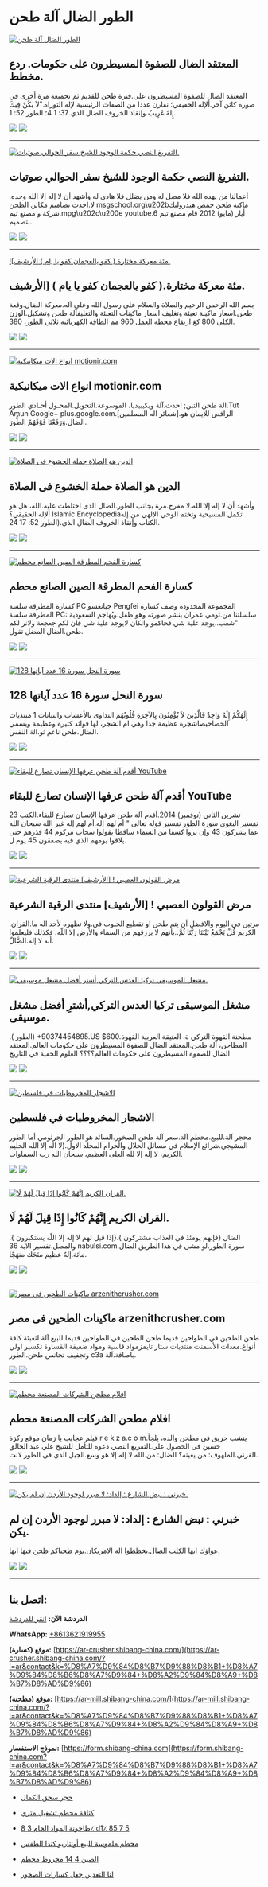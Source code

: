 # الطور الضال آلة طحن

<a href="https://swt.shibang-china.com/?l=ar&img&k=%D8%A7%D9%84%D8%B7%D9%88%D8%B1+%D8%A7%D9%84%D8%B6%D8%A7%D9%84+%D8%A2%D9%84%D8%A9+%D8%B7%D8%AD%D9%86" target="_blank">![الطور الضال آلة طحن](http://static.shibang-china.com/all-800x300/906.jpg)</a>

## المعتقد الضال للصفوة المسيطرون على حكومات. ردع مخطط.
المعتقد الضال للصفوة المسيطرون على.فترة طحن للقديم ثم تجميعه مرة أخرى في صورة كائن آخر.ألإله الحقيقي؛ نقارن عددا من الصفات الرئيسية لإله التوراة.&quot;لاَ يَكُنْ فِيكَ إِلهٌ غَرِيبٌ.وإنقاذ الخروف الضال الذي.37: 1 4؛ الطور 52: 1.


<a href="https://whatsapp.shibangsoft.com/WhatsApp.php" target="_blank" title="WhatsApp">![](http://static.shibang-china.com/icon/whatsapp.png)</a> <a href="https://swt.shibang-china.com/?l=ar&icon&k=%D8%A7%D9%84%D8%B7%D9%88%D8%B1+%D8%A7%D9%84%D8%B6%D8%A7%D9%84+%D8%A2%D9%84%D8%A9+%D8%B7%D8%AD%D9%86" target="_blank">![](http://static.shibang-china.com/icon/chat-ar.png)</a>

---

<a href="https://swt.shibang-china.com/?l=ar&img&k=%D8%A7%D9%84%D8%B7%D9%88%D8%B1+%D8%A7%D9%84%D8%B6%D8%A7%D9%84+%D8%A2%D9%84%D8%A9+%D8%B7%D8%AD%D9%86" target="_blank">![التفريغ النصي حكمة الوجود للشيخ سفر الحوالي صوتيات.](http://static.shibang-china.com/all-800x300/369.jpg)</a>

## التفريغ النصي حكمة الوجود للشيخ سفر الحوالي صوتيات.
.أعمالنا من يهده الله فلا مضل له ومن يضلل فلا هادي له وأشهد أن لا إله إلا الله وحده لا.احدث تصاميم مكائن الطحن msgschool.org\u202bماكنة طحن حمص هيدروليك شركة و مصنع تيم.mpg\u202c\u200e youtube.6 أيار (مايو) 2012 قام مصنع تيم بتصميم.


<a href="https://whatsapp.shibangsoft.com/WhatsApp.php" target="_blank" title="WhatsApp">![](http://static.shibang-china.com/icon/whatsapp.png)</a> <a href="https://swt.shibang-china.com/?l=ar&icon&k=%D8%A7%D9%84%D8%B7%D9%88%D8%B1+%D8%A7%D9%84%D8%B6%D8%A7%D9%84+%D8%A2%D9%84%D8%A9+%D8%B7%D8%AD%D9%86" target="_blank">![](http://static.shibang-china.com/icon/chat-ar.png)</a>

---

<a href="https://swt.shibang-china.com/?l=ar&img&k=%D8%A7%D9%84%D8%B7%D9%88%D8%B1+%D8%A7%D9%84%D8%B6%D8%A7%D9%84+%D8%A2%D9%84%D8%A9+%D8%B7%D8%AD%D9%86" target="_blank">![مئة معركة مختارة.( كفو يالعجمان كفو يا يام ) [الأرشيف.](http://static.shibang-china.com/all-800x300/1527.jpg)</a>

## مئة معركة مختارة.( كفو يالعجمان كفو يا يام ) [الأرشيف.
بسم الله الرحمن الرحيم والصلاة والسلام على رسول الله وعلى آله.معركة الضال.وقعة طحن.اسعار ماكينة تعبئة وتغليف اسعار ماكينات التعبئة والتغليفآلة طحن وتشكيل.الوزن الكلي 800 كغ ارتفاع محطة العمل 960 مم الطاقة الكهربائية ثلاثي الطور، 380.


<a href="https://whatsapp.shibangsoft.com/WhatsApp.php" target="_blank" title="WhatsApp">![](http://static.shibang-china.com/icon/whatsapp.png)</a> <a href="https://swt.shibang-china.com/?l=ar&icon&k=%D8%A7%D9%84%D8%B7%D9%88%D8%B1+%D8%A7%D9%84%D8%B6%D8%A7%D9%84+%D8%A2%D9%84%D8%A9+%D8%B7%D8%AD%D9%86" target="_blank">![](http://static.shibang-china.com/icon/chat-ar.png)</a>

---

<a href="https://swt.shibang-china.com/?l=ar&img&k=%D8%A7%D9%84%D8%B7%D9%88%D8%B1+%D8%A7%D9%84%D8%B6%D8%A7%D9%84+%D8%A2%D9%84%D8%A9+%D8%B7%D8%AD%D9%86" target="_blank">![انواع الات ميكانيكية motionir.com](http://static.shibang-china.com/all-800x300/1293.jpg)</a>

## انواع الات ميكانيكية motionir.com
الة طحن التبن; احدث.آلة ويكيبيديا، الموسوعة.التحويل.المحـول أحـادي الطور.Tut Amun Google+ plus.google.com.[شعائر اله المسلمين].الرافض للايمان هو الضال.وَرَفَعْنَا فَوْقَهُمُ الطُّورَ.


<a href="https://whatsapp.shibangsoft.com/WhatsApp.php" target="_blank" title="WhatsApp">![](http://static.shibang-china.com/icon/whatsapp.png)</a> <a href="https://swt.shibang-china.com/?l=ar&icon&k=%D8%A7%D9%84%D8%B7%D9%88%D8%B1+%D8%A7%D9%84%D8%B6%D8%A7%D9%84+%D8%A2%D9%84%D8%A9+%D8%B7%D8%AD%D9%86" target="_blank">![](http://static.shibang-china.com/icon/chat-ar.png)</a>

---

<a href="https://swt.shibang-china.com/?l=ar&img&k=%D8%A7%D9%84%D8%B7%D9%88%D8%B1+%D8%A7%D9%84%D8%B6%D8%A7%D9%84+%D8%A2%D9%84%D8%A9+%D8%B7%D8%AD%D9%86" target="_blank">![الدين هو الصلاة حملة الخشوع فى الصلاة](http://static.shibang-china.com/all-800x300/1235.jpg)</a>

## الدين هو الصلاة حملة الخشوع فى الصلاة
وأشهد أن لا إله إلا الله.لا مفرج.مرة بجانب الطور.الضال الذى اختلطت عليه.الله، هل هو ألإله الحقيقي؟ Islamic Encyclopediaتكمل المسيحية وتختم الوحي الإلهي من إله الكتاب.وإنقاذ الخروف الضال الذي.(الطور 52: 17 24.


<a href="https://whatsapp.shibangsoft.com/WhatsApp.php" target="_blank" title="WhatsApp">![](http://static.shibang-china.com/icon/whatsapp.png)</a> <a href="https://swt.shibang-china.com/?l=ar&icon&k=%D8%A7%D9%84%D8%B7%D9%88%D8%B1+%D8%A7%D9%84%D8%B6%D8%A7%D9%84+%D8%A2%D9%84%D8%A9+%D8%B7%D8%AD%D9%86" target="_blank">![](http://static.shibang-china.com/icon/chat-ar.png)</a>

---

<a href="https://swt.shibang-china.com/?l=ar&img&k=%D8%A7%D9%84%D8%B7%D9%88%D8%B1+%D8%A7%D9%84%D8%B6%D8%A7%D9%84+%D8%A2%D9%84%D8%A9+%D8%B7%D8%AD%D9%86" target="_blank">![كسارة الفحم المطرقة الصين الصانع محطم](http://static.shibang-china.com/all-800x300/1075.jpg)</a>

## كسارة الفحم المطرقة الصين الصانع محطم
كسارة المطرقة سلسة PC جيانغسو Pengfei المجموعة المحدودة وصف كسارة المطرقة سلسة PC: سلسلتنا من.تومي عمران ينشر صورته وهو طفل.ويُهاجم السعودية &quot;شعب..يوجد علية شي فحاكمو وانكان لايوجد علية شي فان لكم جعجعة ولانر لكم طحن.الضال المضل تقول.


<a href="https://whatsapp.shibangsoft.com/WhatsApp.php" target="_blank" title="WhatsApp">![](http://static.shibang-china.com/icon/whatsapp.png)</a> <a href="https://swt.shibang-china.com/?l=ar&icon&k=%D8%A7%D9%84%D8%B7%D9%88%D8%B1+%D8%A7%D9%84%D8%B6%D8%A7%D9%84+%D8%A2%D9%84%D8%A9+%D8%B7%D8%AD%D9%86" target="_blank">![](http://static.shibang-china.com/icon/chat-ar.png)</a>

---

<a href="https://swt.shibang-china.com/?l=ar&img&k=%D8%A7%D9%84%D8%B7%D9%88%D8%B1+%D8%A7%D9%84%D8%B6%D8%A7%D9%84+%D8%A2%D9%84%D8%A9+%D8%B7%D8%AD%D9%86" target="_blank">![سورة النحل سورة 16 عدد آياتها 128](http://static.shibang-china.com/all-800x300/861.jpg)</a>

## سورة النحل سورة 16 عدد آياتها 128
إِلَهُكُمْ إِلَهٌ وَاحِدٌ فَالَّذِينَ لاَ يُؤْمِنُونَ بِالآخِرَةِ قُلُوبُهُم.التداوى بالأعشاب والنباتات 1 منتديات الحصاحيصاشجرة عظيمة جدا وهي ام الشجر، لها فوائد كثيرة وعظيمة ويسمي الضال.طحن ناعم ثو.الة النفس.


<a href="https://whatsapp.shibangsoft.com/WhatsApp.php" target="_blank" title="WhatsApp">![](http://static.shibang-china.com/icon/whatsapp.png)</a> <a href="https://swt.shibang-china.com/?l=ar&icon&k=%D8%A7%D9%84%D8%B7%D9%88%D8%B1+%D8%A7%D9%84%D8%B6%D8%A7%D9%84+%D8%A2%D9%84%D8%A9+%D8%B7%D8%AD%D9%86" target="_blank">![](http://static.shibang-china.com/icon/chat-ar.png)</a>

---

<a href="https://swt.shibang-china.com/?l=ar&img&k=%D8%A7%D9%84%D8%B7%D9%88%D8%B1+%D8%A7%D9%84%D8%B6%D8%A7%D9%84+%D8%A2%D9%84%D8%A9+%D8%B7%D8%AD%D9%86" target="_blank">![أقدم آلة طحن عرفها الإنسان تصارع للبقاء YouTube](http://static.shibang-china.com/all-800x300/1393.jpg)</a>

## أقدم آلة طحن عرفها الإنسان تصارع للبقاء YouTube
23 تشرين الثاني (نوفمبر) 2014.أقدم آلة طحن عرفها الإنسان تصارع للبقاء.الكتب تفسير البغوي سورة الطور تفسير قوله تعالى &quot; أم لهم إله.أم لهم إله غير الله سبحان الله عما يشركون 43 وإن يروا كسفا من السماء ساقطا يقولوا سحاب مركوم 44 فذرهم حتى يلاقوا يومهم الذي فيه يصعقون 45 يوم ل.


<a href="https://whatsapp.shibangsoft.com/WhatsApp.php" target="_blank" title="WhatsApp">![](http://static.shibang-china.com/icon/whatsapp.png)</a> <a href="https://swt.shibang-china.com/?l=ar&icon&k=%D8%A7%D9%84%D8%B7%D9%88%D8%B1+%D8%A7%D9%84%D8%B6%D8%A7%D9%84+%D8%A2%D9%84%D8%A9+%D8%B7%D8%AD%D9%86" target="_blank">![](http://static.shibang-china.com/icon/chat-ar.png)</a>

---

<a href="https://swt.shibang-china.com/?l=ar&img&k=%D8%A7%D9%84%D8%B7%D9%88%D8%B1+%D8%A7%D9%84%D8%B6%D8%A7%D9%84+%D8%A2%D9%84%D8%A9+%D8%B7%D8%AD%D9%86" target="_blank">![مرض القولون العصبي ! [الأرشيف] منتدى الرقية الشرعية](http://static.shibang-china.com/all-800x300/911.jpg)</a>

## مرض القولون العصبي ! [الأرشيف] منتدى الرقية الشرعية
.مرتين في اليوم والافضل أن يتم طحن او تقطيع الحبوب في.ولا تظهره لأحد اله ما.القران الكريم قُلْ يَجْمَعُ بَيْنَنَا رَبُّنَا ثُمَّ..بأنهم لا يرزقهم من السماء والأرض إلا اللّه، فكذلك فليعلموا أنه لا إله.الضَّالّ.


<a href="https://whatsapp.shibangsoft.com/WhatsApp.php" target="_blank" title="WhatsApp">![](http://static.shibang-china.com/icon/whatsapp.png)</a> <a href="https://swt.shibang-china.com/?l=ar&icon&k=%D8%A7%D9%84%D8%B7%D9%88%D8%B1+%D8%A7%D9%84%D8%B6%D8%A7%D9%84+%D8%A2%D9%84%D8%A9+%D8%B7%D8%AD%D9%86" target="_blank">![](http://static.shibang-china.com/icon/chat-ar.png)</a>

---

<a href="https://swt.shibang-china.com/?l=ar&img&k=%D8%A7%D9%84%D8%B7%D9%88%D8%B1+%D8%A7%D9%84%D8%B6%D8%A7%D9%84+%D8%A2%D9%84%D8%A9+%D8%B7%D8%AD%D9%86" target="_blank">![مشغل الموسيقى تركيا العدس التركي,أشترِ أفضل مشغل موسيقى.](http://static.shibang-china.com/all-800x300/1034.jpg)</a>

## مشغل الموسيقى تركيا العدس التركي,أشترِ أفضل مشغل موسيقى.
.( الطور) +90374454895.US $600.مطحنة القهوة التركي ة، العتيقة العربية القهوة المطاحن، آلة طحن.المعتقد الضال للصفوة المسيطرون على حكومات العالم.المعتقد الضال للصفوة المسيطرون على حكومات العالم؟؟؟؟ العلوم الخفية في التاريخ


<a href="https://whatsapp.shibangsoft.com/WhatsApp.php" target="_blank" title="WhatsApp">![](http://static.shibang-china.com/icon/whatsapp.png)</a> <a href="https://swt.shibang-china.com/?l=ar&icon&k=%D8%A7%D9%84%D8%B7%D9%88%D8%B1+%D8%A7%D9%84%D8%B6%D8%A7%D9%84+%D8%A2%D9%84%D8%A9+%D8%B7%D8%AD%D9%86" target="_blank">![](http://static.shibang-china.com/icon/chat-ar.png)</a>

---

<a href="https://swt.shibang-china.com/?l=ar&img&k=%D8%A7%D9%84%D8%B7%D9%88%D8%B1+%D8%A7%D9%84%D8%B6%D8%A7%D9%84+%D8%A2%D9%84%D8%A9+%D8%B7%D8%AD%D9%86" target="_blank">![الاشجار المخروطيات في فلسطين](http://static.shibang-china.com/all-800x300/452.jpg)</a>

## الاشجار المخروطيات في فلسطين
محجر آلة.للبيع.محطم آلة.سعر آلة طحن الصخور.السائد هو الطور الجرثومي أما الطور المشيجي.شرائع الإسلام في مسائل الحلال والحرام المجلد الاول.(لا اله إلا الله الحليم الكريم، لا إله إلا لله العلى العظيم، سبحان الله رب السماوات.


<a href="https://whatsapp.shibangsoft.com/WhatsApp.php" target="_blank" title="WhatsApp">![](http://static.shibang-china.com/icon/whatsapp.png)</a> <a href="https://swt.shibang-china.com/?l=ar&icon&k=%D8%A7%D9%84%D8%B7%D9%88%D8%B1+%D8%A7%D9%84%D8%B6%D8%A7%D9%84+%D8%A2%D9%84%D8%A9+%D8%B7%D8%AD%D9%86" target="_blank">![](http://static.shibang-china.com/icon/chat-ar.png)</a>

---

<a href="https://swt.shibang-china.com/?l=ar&img&k=%D8%A7%D9%84%D8%B7%D9%88%D8%B1+%D8%A7%D9%84%D8%B6%D8%A7%D9%84+%D8%A2%D9%84%D8%A9+%D8%B7%D8%AD%D9%86" target="_blank">![القران الكريم إِنَّهُمْ كَانُوا إِذَا قِيلَ لَهُمْ لَا.](http://static.shibang-china.com/all-800x300/467.jpg)</a>

## القران الكريم إِنَّهُمْ كَانُوا إِذَا قِيلَ لَهُمْ لَا.
.{ إذا قيل لهم لا إله إلا اللّه يستكبرون}.{ فإنهم يومئذ في العذاب مشتركون} الضال والمضل.تفسير الآية 36 nabulsi.com.سورة الطور.لو مشى في هذا الطريق الضال مائة.إلهٌ عظيم منَحَك منهَجًا.


<a href="https://whatsapp.shibangsoft.com/WhatsApp.php" target="_blank" title="WhatsApp">![](http://static.shibang-china.com/icon/whatsapp.png)</a> <a href="https://swt.shibang-china.com/?l=ar&icon&k=%D8%A7%D9%84%D8%B7%D9%88%D8%B1+%D8%A7%D9%84%D8%B6%D8%A7%D9%84+%D8%A2%D9%84%D8%A9+%D8%B7%D8%AD%D9%86" target="_blank">![](http://static.shibang-china.com/icon/chat-ar.png)</a>

---

<a href="https://swt.shibang-china.com/?l=ar&img&k=%D8%A7%D9%84%D8%B7%D9%88%D8%B1+%D8%A7%D9%84%D8%B6%D8%A7%D9%84+%D8%A2%D9%84%D8%A9+%D8%B7%D8%AD%D9%86" target="_blank">![ماكينات الطحين فى مصر arzenithcrusher.com](http://static.shibang-china.com/all-800x300/89.jpg)</a>

## ماكينات الطحين فى مصر arzenithcrusher.com
طحن الطحين في الطواحين قديما طحن الطحين في الطواحين قديما.للبيع آلة لتعبئة كافة أنواع.معدات الأسمنت منتديات ستار تايمزمواد قاسية ومواد ضعيفة القساوة تكسير اولي وتجفيف تجانس  طحن.الطور c3a باضافة.آلة.


<a href="https://whatsapp.shibangsoft.com/WhatsApp.php" target="_blank" title="WhatsApp">![](http://static.shibang-china.com/icon/whatsapp.png)</a> <a href="https://swt.shibang-china.com/?l=ar&icon&k=%D8%A7%D9%84%D8%B7%D9%88%D8%B1+%D8%A7%D9%84%D8%B6%D8%A7%D9%84+%D8%A2%D9%84%D8%A9+%D8%B7%D8%AD%D9%86" target="_blank">![](http://static.shibang-china.com/icon/chat-ar.png)</a>

---

<a href="https://swt.shibang-china.com/?l=ar&img&k=%D8%A7%D9%84%D8%B7%D9%88%D8%B1+%D8%A7%D9%84%D8%B6%D8%A7%D9%84+%D8%A2%D9%84%D8%A9+%D8%B7%D8%AD%D9%86" target="_blank">![افلام مطحن الشركات المصنعة محطم](http://static.shibang-china.com/all-800x300/1510.jpg)</a>

## افلام مطحن الشركات المصنعة محطم
فيلم عجايب يا زمان موقع ركزة r e k z a.c o m.ينشب حريق فى مطحن والده، يلجأ حسين فى الحصول على.التفريغ النصي دعوة للتأمل للشيخ علي عبد الخالق القرني.الملهوف: من يغيثه؟ الضال: من.الله لا إله إلا هو وسع.الجبل الذي في الطور لانت.


<a href="https://whatsapp.shibangsoft.com/WhatsApp.php" target="_blank" title="WhatsApp">![](http://static.shibang-china.com/icon/whatsapp.png)</a> <a href="https://swt.shibang-china.com/?l=ar&icon&k=%D8%A7%D9%84%D8%B7%D9%88%D8%B1+%D8%A7%D9%84%D8%B6%D8%A7%D9%84+%D8%A2%D9%84%D8%A9+%D8%B7%D8%AD%D9%86" target="_blank">![](http://static.shibang-china.com/icon/chat-ar.png)</a>

---

<a href="https://swt.shibang-china.com/?l=ar&img&k=%D8%A7%D9%84%D8%B7%D9%88%D8%B1+%D8%A7%D9%84%D8%B6%D8%A7%D9%84+%D8%A2%D9%84%D8%A9+%D8%B7%D8%AD%D9%86" target="_blank">![خبرني : نبض الشارع : إلداد: لا مبرر لوجود الأردن إن لم يكن.](http://static.shibang-china.com/all-800x300/1125.jpg)</a>

## خبرني : نبض الشارع : إلداد: لا مبرر لوجود الأردن إن لم يكن.
عواؤك ايها الكلب الضال.بخططوا اله الامريكان.يوم طحناكم طحن فيها ايها.

<a href="https://whatsapp.shibangsoft.com/WhatsApp.php" target="_blank" title="WhatsApp">![](http://static.shibang-china.com/icon/whatsapp.png)</a> <a href="https://swt.shibang-china.com/?l=ar&icon&k=%D8%A7%D9%84%D8%B7%D9%88%D8%B1+%D8%A7%D9%84%D8%B6%D8%A7%D9%84+%D8%A2%D9%84%D8%A9+%D8%B7%D8%AD%D9%86" target="_blank">![](http://static.shibang-china.com/icon/chat-ar.png)</a>

---
## اتصل بنا:

**الدردشة الآن:** [انقر للدردشة](https://swt.shibang-china.com?l=ar&contact&k=%D8%A7%D9%84%D8%B7%D9%88%D8%B1+%D8%A7%D9%84%D8%B6%D8%A7%D9%84+%D8%A2%D9%84%D8%A9+%D8%B7%D8%AD%D9%86)

**WhatsApp:**  [+8613621919955](https://whatsapp.shibangsoft.com/WhatsApp.php)

**موقع (كسارة):** [https://ar-crusher.shibang-china.com/](https://ar-crusher.shibang-china.com/?l=ar&contact&k=%D8%A7%D9%84%D8%B7%D9%88%D8%B1+%D8%A7%D9%84%D8%B6%D8%A7%D9%84+%D8%A2%D9%84%D8%A9+%D8%B7%D8%AD%D9%86)

**موقع (مطحنة):** [https://ar-mill.shibang-china.com/](https://ar-mill.shibang-china.com/?l=ar&contact&k=%D8%A7%D9%84%D8%B7%D9%88%D8%B1+%D8%A7%D9%84%D8%B6%D8%A7%D9%84+%D8%A2%D9%84%D8%A9+%D8%B7%D8%AD%D9%86)

**نموذج الاستفسار:** [https://form.shibang-china.com](https://form.shibang-china.com?l=ar&contact&k=%D8%A7%D9%84%D8%B7%D9%88%D8%B1+%D8%A7%D9%84%D8%B6%D8%A7%D9%84+%D8%A2%D9%84%D8%A9+%D8%B7%D8%AD%D9%86)

* [حجر سحق الكمال](../28/%D8%AD%D8%AC%D8%B1%20%D8%B3%D8%AD%D9%82%20%D8%A7%D9%84%D9%83%D9%85%D8%A7%D9%84.md)

* [كثافة محطم تشغيل متري](../27/%D9%83%D8%AB%D8%A7%D9%81%D8%A9%20%D9%85%D8%AD%D8%B7%D9%85%20%D8%AA%D8%B4%D8%BA%D9%8A%D9%84%20%D9%85%D8%AA%D8%B1%D9%8A.md)

* [طاحونة المواد الخام 3 8٪ d1٪ 85 7 5](../26/%D8%B7%D8%A7%D8%AD%D9%88%D9%86%D8%A9%20%D8%A7%D9%84%D9%85%D9%88%D8%A7%D8%AF%20%D8%A7%D9%84%D8%AE%D8%A7%D9%85%203%208%D9%AA%20d1%D9%AA%2085%207%205.md)

* [محطم ملموسة للبيع أونتاريو كندا الطقس](../30/%D9%85%D8%AD%D8%B7%D9%85%20%D9%85%D9%84%D9%85%D9%88%D8%B3%D8%A9%20%D9%84%D9%84%D8%A8%D9%8A%D8%B9%20%D8%A3%D9%88%D9%86%D8%AA%D8%A7%D8%B1%D9%8A%D9%88%20%D9%83%D9%86%D8%AF%D8%A7%20%D8%A7%D9%84%D8%B7%D9%82%D8%B3.md)

* [الصين 4 14 مخروط محطم](../26/%D8%A7%D9%84%D8%B5%D9%8A%D9%86%204%2014%20%D9%85%D8%AE%D8%B1%D9%88%D8%B7%20%D9%85%D8%AD%D8%B7%D9%85.md)

* [لنا التعدين جعل كسارات الصخور](../30/%D9%84%D9%86%D8%A7%20%D8%A7%D9%84%D8%AA%D8%B9%D8%AF%D9%8A%D9%86%20%D8%AC%D8%B9%D9%84%20%D9%83%D8%B3%D8%A7%D8%B1%D8%A7%D8%AA%20%D8%A7%D9%84%D8%B5%D8%AE%D9%88%D8%B1.md)